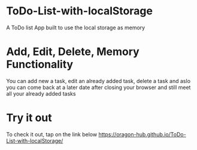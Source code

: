 # ToDo-List-with-localStorage
A ToDo list App built to use the local storage as memory


# Add, Edit, Delete, Memory Functionality
You can add new a task, edit an already added task, delete a task and aslo you can come back at a later date after closing your browser and still meet all your already added tasks

# Try it out
To check it out, tap on the link below
https://oragon-hub.github.io/ToDo-List-with-localStorage/
